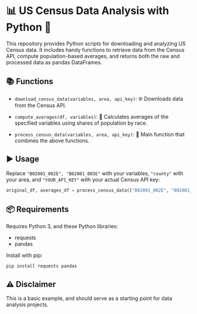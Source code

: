 # 📊 US Census Data Analysis with Python 🐍

This repository provides Python scripts for downloading and analyzing US Census data. It includes handy functions to retrieve data from the Census API, compute population-based averages, and returns both the raw and processed data as pandas DataFrames. 

## 📚 Functions

- `download_census_data(variables, area, api_key)`: 🌐 Downloads data from the Census API.

- `compute_averages(df, variables)`: 🧮 Calculates averages of the specified variables using shares of population by race.

- `process_census_data(variables, area, api_key)`: 🔄 Main function that combines the above functions.

## ▶️ Usage

Replace `"B02001_002E", "B02001_003E"` with your variables, `"county"` with your area, and `"YOUR_API_KEY"` with your actual Census API key:

```python
original_df, averages_df = process_census_data(["B02001_002E", "B02001_003E"], "county", "YOUR_API_KEY")
```

## 📦 Requirements

Requires Python 3, and these Python libraries:

- requests
- pandas

Install with pip:

```shell
pip install requests pandas
```

## ⚠️ Disclaimer

This is a basic example, and should serve as a starting point for data analysis projects.
